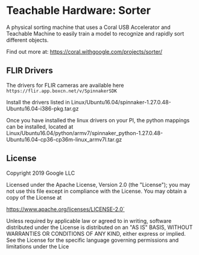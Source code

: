 # Teachable Hardware: Sorter

A physical sorting machine that uses a Coral USB Accelerator and Teachable Machine to easily train a model to recognize and rapidly sort different objects.

Find out more at: https://coral.withgoogle.com/projects/sorter/

## FLIR Drivers
The drivers for FLIR cameras are available here 
`https://flir.app.boxcn.net/v/SpinnakerSDK`

Install the drivers listed in Linux/Ubuntu16.04/spinnaker-1.27.0.48-Ubuntu16.04-i386-pkg.tar.gz

Once you have installed the linux drivers on your PI, the python mappings can be installed, located at Linux/Ubuntu16.04/python/armv7/spinnaker_python-1.27.0.48-Ubuntu16.04-cp36-cp36m-linux_armv7l.tar.gz

## License
Copyright 2019 Google LLC

Licensed under the Apache License, Version 2.0 (the "License"); you may not use this file except in compliance with the License. You may obtain a copy of the License at

https://www.apache.org/licenses/LICENSE-2.0`

Unless required by applicable law or agreed to in writing, software distributed under the License is distributed on an "AS IS" BASIS, WITHOUT WARRANTIES OR CONDITIONS OF ANY KIND, either express or implied. See the License for the specific language governing permissions and limitations under the Lice

